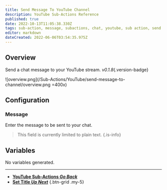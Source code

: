 ```yaml
---
title: Send Message To YouTube Channel
description: YouTube Sub-Actions Reference
published: true
date: 2022-10-13T11:05:38.330Z
tags: sub-action, message, subactions, chat, youtube, sub action, send message
editor: markdown
dateCreated: 2022-06-06T03:54:35.975Z
---
```


## Overview

Send a chat message to your YouTube stream. *v0.1.8*{.version-badge}

![overview.png](/Sub-Actions/YouTube/send-message-to-channel/overview.png =400x)

## Configuration
### Message

Enter the message to be sent to your chat.

> This field is currently limited to plain text.
{.is-info}

## Variables
No variables generated.

---

- [<i class="mdi mdi-chevron-left"></i>**YouTube Sub-Actions *Go Back***](/en/Sub-Actions/YouTube)
- [<i class="mdi mdi-youtube text--youtube"></i>**Set Title *Up Next***](/en/Sub-Actions/YouTube/Set-Title)
{.btn-grid .my-5}